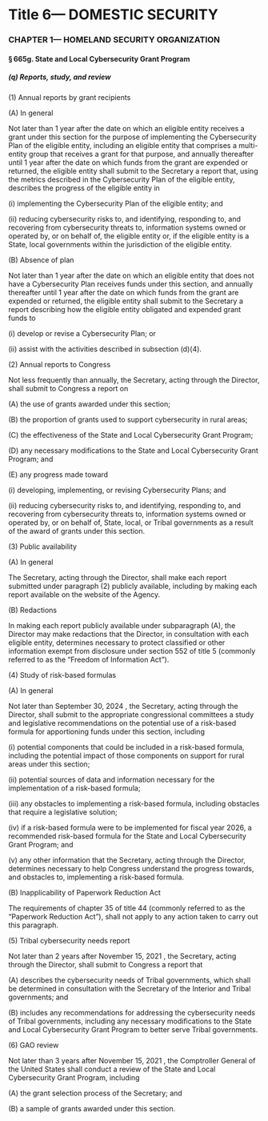
# Title 6— DOMESTIC SECURITY
### CHAPTER 1— HOMELAND SECURITY ORGANIZATION
#### § 665g. State and Local Cybersecurity Grant Program
##### (q) Reports, study, and review

(1) Annual reports by grant recipients

(A) In general

Not later than 1 year after the date on which an eligible entity receives a grant under this section for the purpose of implementing the Cybersecurity Plan of the eligible entity, including an eligible entity that comprises a multi-entity group that receives a grant for that purpose, and annually thereafter until 1 year after the date on which funds from the grant are expended or returned, the eligible entity shall submit to the Secretary a report that, using the metrics described in the Cybersecurity Plan of the eligible entity, describes the progress of the eligible entity in

(i) implementing the Cybersecurity Plan of the eligible entity; and

(ii) reducing cybersecurity risks to, and identifying, responding to, and recovering from cybersecurity threats to, information systems owned or operated by, or on behalf of, the eligible entity or, if the eligible entity is a State, local governments within the jurisdiction of the eligible entity.

(B) Absence of plan

Not later than 1 year after the date on which an eligible entity that does not have a Cybersecurity Plan receives funds under this section, and annually thereafter until 1 year after the date on which funds from the grant are expended or returned, the eligible entity shall submit to the Secretary a report describing how the eligible entity obligated and expended grant funds to

(i) develop or revise a Cybersecurity Plan; or

(ii) assist with the activities described in subsection (d)(4).

(2) Annual reports to Congress

Not less frequently than annually, the Secretary, acting through the Director, shall submit to Congress a report on

(A) the use of grants awarded under this section;

(B) the proportion of grants used to support cybersecurity in rural areas;

(C) the effectiveness of the State and Local Cybersecurity Grant Program;

(D) any necessary modifications to the State and Local Cybersecurity Grant Program; and

(E) any progress made toward

(i) developing, implementing, or revising Cybersecurity Plans; and

(ii) reducing cybersecurity risks to, and identifying, responding to, and recovering from cybersecurity threats to, information systems owned or operated by, or on behalf of, State, local, or Tribal governments as a result of the award of grants under this section.

(3) Public availability

(A) In general

The Secretary, acting through the Director, shall make each report submitted under paragraph (2) publicly available, including by making each report available on the website of the Agency.

(B) Redactions

In making each report publicly available under subparagraph (A), the Director may make redactions that the Director, in consultation with each eligible entity, determines necessary to protect classified or other information exempt from disclosure under section 552 of title 5 (commonly referred to as the “Freedom of Information Act”).

(4) Study of risk-based formulas

(A) In general

Not later than September 30, 2024 , the Secretary, acting through the Director, shall submit to the appropriate congressional committees a study and legislative recommendations on the potential use of a risk-based formula for apportioning funds under this section, including

(i) potential components that could be included in a risk-based formula, including the potential impact of those components on support for rural areas under this section;

(ii) potential sources of data and information necessary for the implementation of a risk-based formula;

(iii) any obstacles to implementing a risk-based formula, including obstacles that require a legislative solution;

(iv) if a risk-based formula were to be implemented for fiscal year 2026, a recommended risk-based formula for the State and Local Cybersecurity Grant Program; and

(v) any other information that the Secretary, acting through the Director, determines necessary to help Congress understand the progress towards, and obstacles to, implementing a risk-based formula.

(B) Inapplicability of Paperwork Reduction Act

The requirements of chapter 35 of title 44 (commonly referred to as the “Paperwork Reduction Act”), shall not apply to any action taken to carry out this paragraph.

(5) Tribal cybersecurity needs report

Not later than 2 years after November 15, 2021 , the Secretary, acting through the Director, shall submit to Congress a report that

(A) describes the cybersecurity needs of Tribal governments, which shall be determined in consultation with the Secretary of the Interior and Tribal governments; and

(B) includes any recommendations for addressing the cybersecurity needs of Tribal governments, including any necessary modifications to the State and Local Cybersecurity Grant Program to better serve Tribal governments.

(6) GAO review

Not later than 3 years after November 15, 2021 , the Comptroller General of the United States shall conduct a review of the State and Local Cybersecurity Grant Program, including

(A) the grant selection process of the Secretary; and

(B) a sample of grants awarded under this section.
